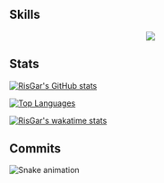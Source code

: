 ## Skills

<p align="center">
  <a href="https://skillicons.dev">
    <img src="https://skillicons.dev/icons?i=ts,svelte,astro,elixir,rust,git,docker,md,neovim,vscode" />
  </a>
</p>

## Stats

[![RisGar's GitHub stats](https://github-readme-stats.vercel.app/api?username=RisGar&count_private=true&show_icons=true&theme=ayu-mirage&bg_color=00000000)](https://github.com/RisGar?tab=repositories)

[![Top Languages](https://github-readme-stats.vercel.app/api/top-langs/?username=RisGar&layout=compact&theme=ayu-mirage&bg_color=00000000&exclude_repo=docs)](https://github.com/RisGar?tab=repositories)

[![RisGar's wakatime stats](https://github-readme-stats.vercel.app/api/wakatime?username=RisGar&theme=ayu-mirage&bg_color=00000000&layout=compact&hide=["Other"])](https://wakatime.com/@RisGar)

## Commits

![Snake animation](https://github.com/RisGar/RisGar/blob/output/github-contribution-grid-snake.svg)
